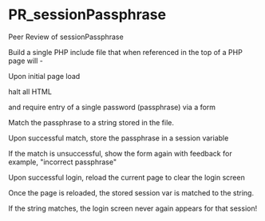 # PR_sessionPassphrase
Peer Review of sessionPassphrase


Build a single PHP include file that when referenced in the top of a PHP page will -

  Upon initial page load

  halt all HTML 

  and require entry of a single password (passphrase) via a form

  Match the passphrase to a string stored in the file.  

  Upon successful match, store the passphrase in a session variable

  If the match is unsuccessful, show the form again with feedback for example, "incorrect passphrase"

  Upon successful login, reload the current page to clear the login screen

  Once the page is reloaded, the stored session var is matched to the string.  

  If the string matches, the login screen never again appears for that session!



